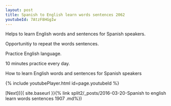 ```yaml
---
layout: post
title: Spanish to English learn words sentences 2062 
youtubeId: 7AtzF8HGgIw
---
```

 
 
Helps to learn English words and sentences for Spanish speakers.

Opportunitiy to repeat the words sentences. 

Practice English language. 
 
10 minutes practice every day. 
 
How to learn English words and sentences for Spanish speakers 
 
{% include youtubePlayer.html id=page.youtubeId %}
 
 
[Next]({{ site.baseurl }}{% link  split2/_posts/2016-03-20-Spanish to english learn words sentences 1907 .md%})
 
